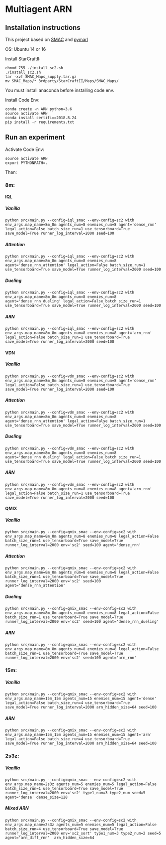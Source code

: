 
# Multiagent ARN

## Installation instructions

This project based on [SMAC](https://github.com/oxwhirl/smac) and [pymarl](https://github.com/oxwhirl/pymarl)

OS: Ubuntu 14 or 16 

Install StarCraftII:

```shell
chmod 755 ./install_sc2.sh
./install_sc2.sh
tar -xvf SMAC_Maps_supply.tar.gz
mv SMAC_Maps/* 3rdparty/StarCraftII/Maps/SMAC_Maps/
```

You must install anaconda before installing code env.

Install Code Env: 

```shell
conda create -n ARN python=3.6
source activate ARN
conda install certifi==2018.8.24
pip install -r requirements.txt
```

## Run an experiment 

Activate Code Env:
```shell
source activate ARN
export PYTHONPATH=. 
```

Than:

### 8m:

#### IQL

##### Vanilla
```shell
python src/main.py --config=iql_smac --env-config=sc2 with env_args.map_name=8m_8m agents_num=8 enemies_num=8 agent='dense_rnn' legal_action=False batch_size_run=1 use_tensorboard=True save_model=True runner_log_interval=2000 seed=100
```

##### Attention
```shell
python src/main.py --config=iql_smac --env-config=sc2 with env_args.map_name=8m_8m agents_num=8 enemies_num=8 agent='dense_rnn_attention' legal_action=False batch_size_run=1 use_tensorboard=True save_model=True runner_log_interval=2000 seed=100
```

##### Dueling
```shell
python src/main.py --config=iql_smac --env-config=sc2 with env_args.map_name=8m_8m agents_num=8 enemies_num=8 agent='dense_rnn_dueling' legal_action=False batch_size_run=1 use_tensorboard=True save_model=True runner_log_interval=2000 seed=100
```

##### ARN
```shell
python src/main.py --config=iql_smac --env-config=sc2 with env_args.map_name=8m_8m agents_num=8 enemies_num=8 agent='arn_rnn' legal_action=False batch_size_run=1 use_tensorboard=True save_model=True runner_log_interval=2000 seed=100
```

#### VDN

##### Vanilla
```shell
python src/main.py --config=vdn_smac --env-config=sc2 with env_args.map_name=8m_8m agents_num=8 enemies_num=8 agent='dense_rnn' legal_action=False batch_size_run=1 use_tensorboard=True save_model=True runner_log_interval=2000 seed=100
```

##### Attention
```shell
python src/main.py --config=vdn_smac --env-config=sc2 with env_args.map_name=8m_8m agents_num=8 enemies_num=8 agent='dense_rnn_attention' legal_action=False batch_size_run=1 use_tensorboard=True save_model=True runner_log_interval=2000 seed=100
```

##### Dueling
```shell
python src/main.py --config=vdn_smac --env-config=sc2 with env_args.map_name=8m_8m agents_num=8 enemies_num=8 agent='dense_rnn_dueling' legal_action=False batch_size_run=1 use_tensorboard=True save_model=True runner_log_interval=2000 seed=100
```

##### ARN
```shell
python src/main.py --config=vdn_smac --env-config=sc2 with env_args.map_name=8m_8m agents_num=8 enemies_num=8 agent='arn_rnn' legal_action=False batch_size_run=1 use_tensorboard=True save_model=True runner_log_interval=2000 seed=100
```

#### QMIX

##### Vanilla
```shell
python src/main.py --config=qmix_smac --env-config=sc2 with env_args.map_name=8m_8m agents_num=8 enemies_num=8 legal_action=False batch_size_run=1 use_tensorboard=True save_model=True runner_log_interval=2000 env='sc2' seed=100 agent='dense_rnn'
```

##### Attention
```shell
python src/main.py --config=qmix_smac --env-config=sc2 with env_args.map_name=8m_8m agents_num=8 enemies_num=8 legal_action=False batch_size_run=1 use_tensorboard=True save_model=True runner_log_interval=2000 env='sc2' seed=100 agent='dense_rnn_attention'
```

##### Dueling
```shell
python src/main.py --config=qmix_smac --env-config=sc2 with env_args.map_name=8m_8m agents_num=8 enemies_num=8 legal_action=False batch_size_run=1 use_tensorboard=True save_model=True runner_log_interval=2000 env='sc2' seed=100 agent='dense_rnn_dueling'
```

##### ARN
```shell
python src/main.py --config=qmix_smac --env-config=sc2 with env_args.map_name=8m_8m agents_num=8 enemies_num=8 legal_action=False batch_size_run=1 use_tensorboard=True save_model=True runner_log_interval=2000 env='sc2' seed=100 agent='arn_rnn'
```


### 15m:

##### Vanilla
```shell
python src/main.py --config=qmix_smac --env-config=sc2 with env_args.map_name=15m_15m agents_num=15 enemies_num=15 agent='dense' legal_action=False batch_size_run=4 use_tensorboard=True save_model=True runner_log_interval=2000 arn_hidden_size=64 seed=100
```

##### ARN
```shell
python src/main.py --config=qmix_smac --env-config=sc2 with env_args.map_name=15m_15m agents_num=15 enemies_num=15 agent='arn' legal_action=False batch_size_run=4 use_tensorboard=True save_model=True runner_log_interval=2000 arn_hidden_size=64 seed=100
```

### 2s3z:

##### Vanilla
```shell
python src/main.py --config=qmix_smac --env-config=sc2 with env_args.map_name=2s3z agents_num=5 enemies_num=5 legal_action=False batch_size_run=1 use_tensorboard=True save_model=True runner_log_interval=2000 env='sc2' type1_num=3 type2_num seed=5 agent='dense' dense_size=128
```

##### Mixed ARN
```shell
python src/main.py --config=qmix_smac --env-config=sc2 with env_args.map_name=2s3z agents_num=5 enemies_num=5 legal_action=False batch_size_run=4 use_tensorboard=True save_model=True runner_log_interval=2000 env='sc2_sort' type1_num=3 type2_num=2 seed=5 agent='arn_diff_rnn'  arn_hidden_size=64
```

<!---
##### ARN
```shell
python src/main.py --config=qmix_smac --env-config=sc2 with env_args.map_name=2s3z agents_num=5 enemies_num=5 legal_action=False batch_size_run=4 use_tensorboard=True save_model=True runner_log_interval=2000 env='sc2_sort' type1_num=3 type2_num=2 seed=5 agent='arn_wo_share_diff'  arn_hidden_size=64
```
---->
